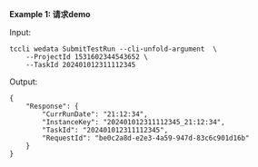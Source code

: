 **Example 1: 请求demo**



Input: 

```
tccli wedata SubmitTestRun --cli-unfold-argument  \
    --ProjectId 1531602344543652 \
    --TaskId 202401012311112345
```

Output: 
```
{
    "Response": {
        "CurrRunDate": "21:12:34",
        "InstanceKey": "202401012311112345_21:12:34",
        "TaskId": "202401012311112345",
        "RequestId": "be0c2a8d-e2e3-4a59-947d-83c6c901d16b"
    }
}
```

